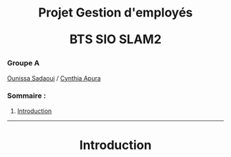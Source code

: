 <h1> 
<p align="center">
Projet Gestion d'employés
</p>
<p align="center"> 
BTS SIO SLAM2 
</p>
</h1>



<h3> Groupe A </h3>

<a href="https://github.com/ounissaSadaoui"> Ounissa Sadaoui</a> /
<a href="https://github.com/cynthiaapura"> Cynthia Apura</a>

<h3> Sommaire : </h3>

1. <a href="#"> Introduction </a>

___


<h1> 
<p align="center">
Introduction
</p>
</h1>

